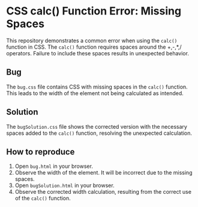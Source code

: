 # CSS calc() Function Error: Missing Spaces

This repository demonstrates a common error when using the `calc()` function in CSS.  The `calc()` function requires spaces around the +,-,*,/ operators. Failure to include these spaces results in unexpected behavior.

## Bug

The `bug.css` file contains CSS with missing spaces in the `calc()` function. This leads to the width of the element not being calculated as intended.

## Solution

The `bugSolution.css` file shows the corrected version with the necessary spaces added to the `calc()` function, resolving the unexpected calculation.

## How to reproduce

1. Open `bug.html` in your browser.
2. Observe the width of the element.  It will be incorrect due to the missing spaces.
3. Open `bugSolution.html` in your browser.
4. Observe the corrected width calculation, resulting from the correct use of the `calc()` function.